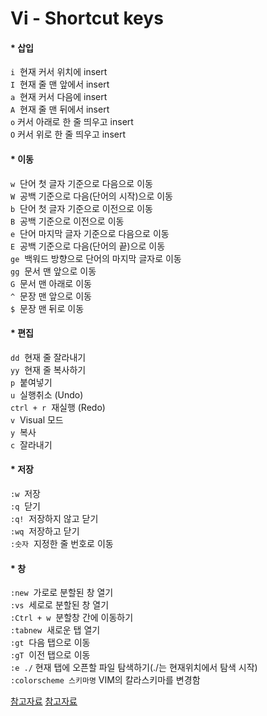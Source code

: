 # Vi - Shortcut keys  

#### * 삽입
`i` &nbsp;현재 커서 위치에 insert  
`I` &nbsp;현재 줄 맨 앞에서 insert  
`a` &nbsp;현재 커서 다음에 insert  
`A` &nbsp;현재 줄 맨 뒤에서 insert  
`o` 커서 아래로 한 줄 띄우고 insert  
`O` 커서 위로 한 줄 띄우고 insert
#### * 이동
`w` &nbsp;단어 첫 글자 기준으로 다음으로 이동  
`W` &nbsp;공백 기준으로 다음(단어의 시작)으로 이동  
`b` &nbsp;단어 첫 글자 기준으로 이전으로 이동  
`B` &nbsp;공백 기준으로 이전으로 이동  
`e` &nbsp;단어 마지막 글자 기준으로 다음으로 이동  
`E` &nbsp;공백 기준으로 다음(단어의 끝)으로 이동  
`ge` &nbsp;백워드 방향으로 단어의 마지막 글자로 이동  
`gg` &nbsp;문서 맨 앞으로 이동  
`G` &nbsp;문서 맨 아래로 이동  
`^` &nbsp;문장 맨 앞으로 이동  
`$` &nbsp;문장 맨 뒤로 이동  
#### * 편집
`dd` &nbsp;현재 줄 잘라내기  
`yy` &nbsp;현재 줄 복사하기  
`p` &nbsp;붙여넣기  
`u` &nbsp;실행취소 (Undo)  
`ctrl + r` &nbsp;재실행 (Redo)  
`v` &nbsp;Visual 모드  
`y` &nbsp;복사  
`c` &nbsp;잘라내기  
#### * 저장
`:w` &nbsp;저장  
`:q` &nbsp;닫기  
`:q!` &nbsp;저장하지 않고 닫기  
`:wq` &nbsp;저장하고 닫기  
`:숫자` &nbsp;지정한 줄 번호로 이동  
#### * 창
`:new` &nbsp;가로로 분할된 창 열기  
`:vs` &nbsp;세로로 분할된 창 열기  
`:Ctrl + w` &nbsp;분할창 간에 이동하기  
`:tabnew` &nbsp;새로운 탭 열기  
`:gt` &nbsp;다음 탭으로 이동  
`:gT` &nbsp;이전 탭으로 이동  
`:e ./` 현재 탭에 오픈할 파일 탐색하기(./는 현재위치에서 탐색 시작)  
`:colorscheme 스키마명` VIM의 칼라스키마를 변경함
  
[참고자료](https://wayhome25.github.io/etc/2017/03/27/vi/)
[참고자료](https://blog.outsider.ne.kr/540/)
